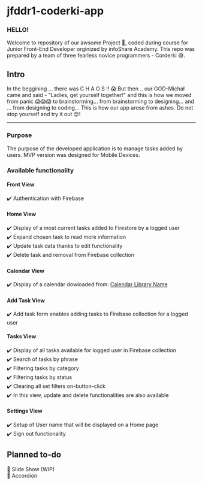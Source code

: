 # jfddr1-coderki-app

### HELLO!

Welcome to repository of our awsome Project 🥳, coded during course for Junior Front-End Developer orginized by infoShare Academy.
This repo was prepared by a team of three fearless novice programmers - Corderki 😅.

## Intro 

In the beggining ... there was C H A O S !! 😱
But then .. our GOD-Michał came and said - "Ladies, get yourself together!" and this is how we moved from panic 😱😱😱 to brainstorming... from brainstorming to designing... and ... from designing to coding... This is how our app arose from ashes. Do not stop yourself and try it out 😊!

-----------------------------------------------------

### Purpose
The purpose of the developed application is to manage tasks added by users. MVP version was designed for Mobile Devices.

### Available functionality

#### Front View

:heavy_check_mark: Authentication with Firebase

#### Home View

:heavy_check_mark: Display of a most current tasks added to Firestore by a logged user\
:heavy_check_mark: Expand chosen task to read more information\
:heavy_check_mark: Update task data thanks to edit functionality\
:heavy_check_mark: Delete task and removal from Firebase collection

#### Calendar View

:heavy_check_mark: Display of a calendar dowloaded from: [Calendar Library Name](https://developer.mozilla.org/pl/docs/Games/Tutorials/2D_Breakout_game_pure_JavaScript)

#### Add Task View

:heavy_check_mark: Add task form enables adding tasks to Firebase collection for a logged user

#### Tasks View

:heavy_check_mark: Display of all tasks available for logged user in Firebase collection\
:heavy_check_mark: Search of tasks by phrase\
:heavy_check_mark: Filtering tasks by category\
:heavy_check_mark: Filtering tasks by status\
:heavy_check_mark: Clearing all set filters on-button-click\
:heavy_check_mark: In this view, update and delete functionalities are also available

#### Settings View

:heavy_check_mark: Setup of User name that will be displayed on a Home page\
:heavy_check_mark: Sign out functionality

## Planned to-do

:pushpin: Slide Show (WIP)\
:pushpin: Accordion
